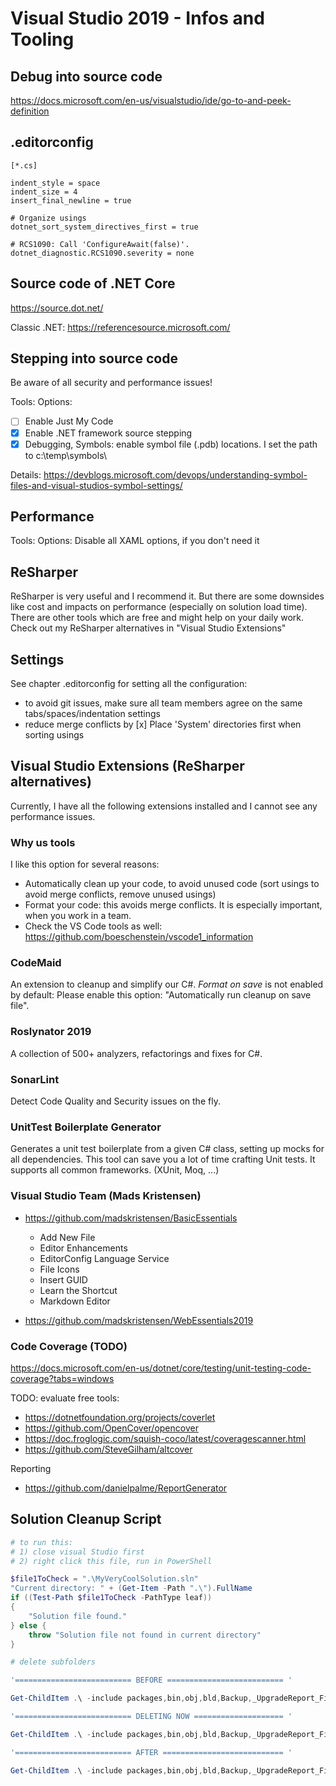 # Visual Studio 2019 - Infos and Tooling

## Debug into source code

<https://docs.microsoft.com/en-us/visualstudio/ide/go-to-and-peek-definition>

## .editorconfig

```config
[*.cs]

indent_style = space
indent_size = 4
insert_final_newline = true

# Organize usings
dotnet_sort_system_directives_first = true

# RCS1090: Call 'ConfigureAwait(false)'.
dotnet_diagnostic.RCS1090.severity = none
```

## Source code of .NET Core

<https://source.dot.net/>

Classic .NET: <https://referencesource.microsoft.com/>

## Stepping into source code

Be aware of all security and performance issues!

Tools: Options:

- [ ] Enable Just My Code
- [x] Enable .NET framework source stepping
- [x] Debugging, Symbols: enable symbol file (.pdb) locations. I set the path to c:\temp\symbols\

Details: <https://devblogs.microsoft.com/devops/understanding-symbol-files-and-visual-studios-symbol-settings/>

## Performance

Tools: Options: Disable all XAML options, if you don't need it

## ReSharper

ReSharper is very useful and I recommend it. But there are some downsides like cost and impacts on performance (especially on solution load time).
There are other tools which are free and might help on your daily work. Check out my ReSharper alternatives in "Visual Studio Extensions"

## Settings

See chapter .editorconfig for setting all the configuration:

- to avoid git issues, make sure all team members agree on the same tabs/spaces/indentation settings
- reduce merge conflicts by [x] Place 'System' directories first when sorting usings

## Visual Studio Extensions (ReSharper alternatives)

Currently, I have all the following extensions installed and I cannot see any performance issues.

### Why us tools

I like this option for several reasons:

- Automatically clean up your code, to avoid unused code (sort usings to avoid merge conflicts, remove unused usings)
- Format your code: this avoids merge conflicts. It is especially important, when you work in a team.
- Check the VS Code tools as well: <https://github.com/boeschenstein/vscode1_information>

### CodeMaid

An extension to cleanup and simplify our C#. *Format on save* is not enabled by default: Please enable this option: "Automatically run cleanup on save file".

### Roslynator 2019

A collection of 500+ analyzers, refactorings and fixes for C#.

### SonarLint

Detect Code Quality and Security issues on the fly.

### UnitTest Boilerplate Generator

Generates a unit test boilerplate from a given C# class, setting up mocks for all dependencies. This tool can save you a lot of time crafting Unit tests. It supports all common frameworks. (XUnit, Moq, ...)

### Visual Studio Team (Mads Kristensen)

- https://github.com/madskristensen/BasicEssentials
    - Add New File
    - Editor Enhancements
    - EditorConfig Language Service
    - File Icons
    - Insert GUID
    - Learn the Shortcut
    - Markdown Editor

- https://github.com/madskristensen/WebEssentials2019

### Code Coverage (TODO)

https://docs.microsoft.com/en-us/dotnet/core/testing/unit-testing-code-coverage?tabs=windows

TODO: evaluate free tools:

- https://dotnetfoundation.org/projects/coverlet
- https://github.com/OpenCover/opencover
- https://doc.froglogic.com/squish-coco/latest/coveragescanner.html
- https://github.com/SteveGilham/altcover

Reporting

- https://github.com/danielpalme/ReportGenerator

## Solution Cleanup Script

```powershell
# to run this: 
# 1) close visual Studio first
# 2) right click this file, run in PowerShell

$file1ToCheck = ".\MyVeryCoolSolution.sln"
"Current directory: " + (Get-Item -Path ".\").FullName
if ((Test-Path $file1ToCheck -PathType leaf))
{
    "Solution file found."
} else {
    throw "Solution file not found in current directory"
}

# delete subfolders

'========================== BEFORE ========================== '

Get-ChildItem .\ -include packages,bin,obj,bld,Backup,_UpgradeReport_Files,Debug,Release,ipch,help,.vs -Recurse 

'========================== DELETING NOW ==================== '

Get-ChildItem .\ -include packages,bin,obj,bld,Backup,_UpgradeReport_Files,Debug,Release,ipch,help,.vs -Recurse | foreach ($_) { remove-item $_.fullname -Force -Recurse }

'========================== AFTER =========================== '

Get-ChildItem .\ -include packages,bin,obj,bld,Backup,_UpgradeReport_Files,Debug,Release,ipch,help,.vs -Recurse 

```
